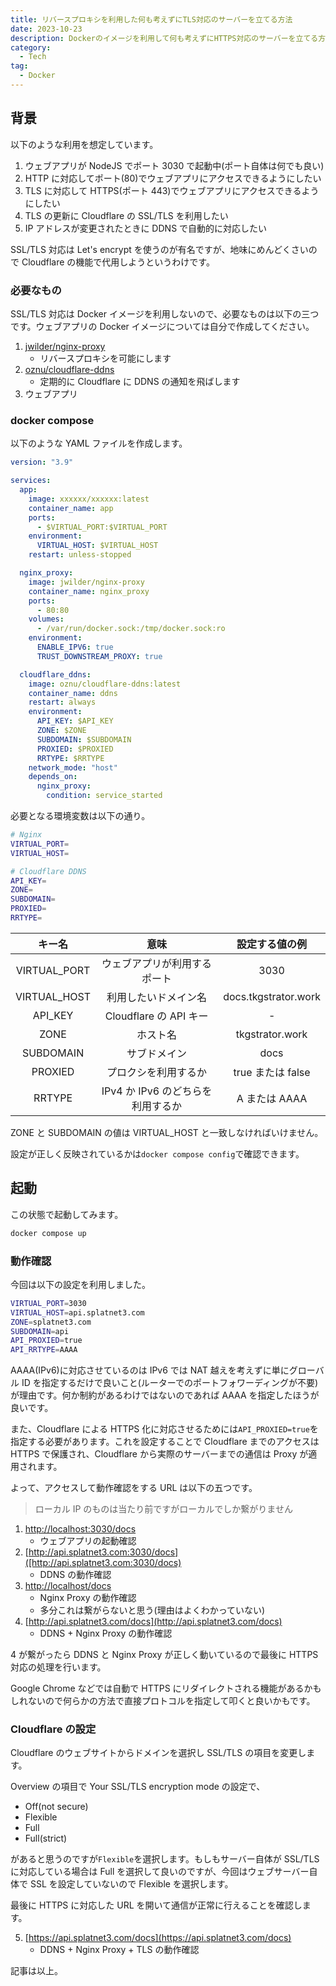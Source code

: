 ```yaml
---
title: リバースプロキシを利用した何も考えずにTLS対応のサーバーを立てる方法
date: 2023-10-23
description: Dockerのイメージを利用して何も考えずにHTTPS対応のサーバーを立てる方法を考えます
category:
  - Tech
tag:
  - Docker
---
```


## 背景

以下のような利用を想定しています。

1. ウェブアプリが NodeJS でポート 3030 で起動中(ポート自体は何でも良い)
2. HTTP に対応してポート(80)でウェブアプリにアクセスできるようにしたい
3. TLS に対応して HTTPS(ポート 443)でウェブアプリにアクセスできるようにしたい
4. TLS の更新に Cloudflare の SSL/TLS を利用したい
5. IP アドレスが変更されたときに DDNS で自動的に対応したい

SSL/TLS 対応は Let's encrypt を使うのが有名ですが、地味にめんどくさいので Cloudflare の機能で代用しようというわけです。

### 必要なもの

SSL/TLS 対応は Docker イメージを利用しないので、必要なものは以下の三つです。ウェブアプリの Docker イメージについては自分で作成してください。

1. [jwilder/nginx-proxy](https://hub.docker.com/r/jwilder/nginx-proxy)
   - リバースプロキシを可能にします
2. [oznu/cloudflare-ddns](https://hub.docker.com/r/oznu/cloudflare-ddns/)
   - 定期的に Cloudflare に DDNS の通知を飛ばします
3. ウェブアプリ

### docker compose

以下のような YAML ファイルを作成します。

```yaml
version: "3.9"

services:
  app:
    image: xxxxxx/xxxxxx:latest
    container_name: app
    ports:
      - $VIRTUAL_PORT:$VIRTUAL_PORT
    environment:
      VIRTUAL_HOST: $VIRTUAL_HOST
    restart: unless-stopped

  nginx_proxy:
    image: jwilder/nginx-proxy
    container_name: nginx_proxy
    ports:
      - 80:80
    volumes:
      - /var/run/docker.sock:/tmp/docker.sock:ro
    environment:
      ENABLE_IPV6: true
      TRUST_DOWNSTREAM_PROXY: true

  cloudflare_ddns:
    image: oznu/cloudflare-ddns:latest
    container_name: ddns
    restart: always
    environment:
      API_KEY: $API_KEY
      ZONE: $ZONE
      SUBDOMAIN: $SUBDOMAIN
      PROXIED: $PROXIED
      RRTYPE: $RRTYPE
    network_mode: "host"
    depends_on:
      nginx_proxy:
        condition: service_started
```

必要となる環境変数は以下の通り。

```zsh
# Nginx
VIRTUAL_PORT=
VIRTUAL_HOST=

# Cloudflare DDNS
API_KEY=
ZONE=
SUBDOMAIN=
PROXIED=
RRTYPE=
```

|    キー名    |               意味                |    設定する値の例    |
| :----------: | :-------------------------------: | :------------------: |
| VIRTUAL_PORT |   ウェブアプリが利用するポート    |         3030         |
| VIRTUAL_HOST |       利用したいドメイン名        | docs.tkgstrator.work |
|   API_KEY    |      Cloudflare の API キー       |          -           |
|     ZONE     |             ホスト名              |   tkgstrator.work    |
|  SUBDOMAIN   |           サブドメイン            |         docs         |
|   PROXIED    |       プロクシを利用するか        |  true または false   |
|    RRTYPE    | IPv4 か IPv6 のどちらを利用するか |    A または AAAA     |

ZONE と SUBDOMAIN の値は VIRTUAL_HOST と一致しなければいけません。

設定が正しく反映されているかは`docker compose config`で確認できます。

## 起動

この状態で起動してみます。

```zsh
docker compose up
```

### 動作確認

今回は以下の設定を利用しました。

```zsh
VIRTUAL_PORT=3030
VIRTUAL_HOST=api.splatnet3.com
ZONE=splatnet3.com
SUBDOMAIN=api
API_PROXIED=true
API_RRTYPE=AAAA
```

AAAA(IPv6)に対応させているのは IPv6 では NAT 越えを考えずに単にグローバル ID を指定するだけで良いこと(ルーターでのポートフォワーディングが不要)が理由です。何か制約があるわけではないのであれば AAAA を指定したほうが良いです。

また、Cloudflare による HTTPS 化に対応させるためには`API_PROXIED=true`を指定する必要があります。これを設定することで Cloudflare までのアクセスは HTTPS で保護され、Cloudflare から実際のサーバーまでの通信は Proxy が適用されます。

よって、アクセスして動作確認をする URL は以下の五つです。

> ローカル IP のものは当たり前ですがローカルでしか繋がりません

1. [http://localhost:3030/docs](http://localhost:3030/docs)
   - ウェブアプリの起動確認
2. [http://api.splatnet3.com:3030/docs]([http://api.splatnet3.com:3030/docs)
   - DDNS の動作確認
3. [http://localhost/docs](http://localhost/docs)
   - Nginx Proxy の動作確認
   - 多分これは繋がらないと思う(理由はよくわかっていない)
4. [http://api.splatnet3.com/docs](http://api.splatnet3.com/docs)
   - DDNS + Nginx Proxy の動作確認

4 が繋がったら DDNS と Nginx Proxy が正しく動いているので最後に HTTPS 対応の処理を行います。

Google Chrome などでは自動で HTTPS にリダイレクトされる機能があるかもしれないので何らかの方法で直接プロトコルを指定して叩くと良いかもです。

### Cloudflare の設定

Cloudflare のウェブサイトからドメインを選択し SSL/TLS の項目を変更します。

Overview の項目で Your SSL/TLS encryption mode の設定で、

- Off(not secure)
- Flexible
- Full
- Full(strict)

があると思うのですが`Flexible`を選択します。もしもサーバー自体が SSL/TLS に対応している場合は Full を選択して良いのですが、今回はウェブサーバー自体で SSL を設定していないので Flexible を選択します。

最後に HTTPS に対応した URL を開いて通信が正常に行えることを確認します。

5. [https://api.splatnet3.com/docs](https://api.splatnet3.com/docs)
   - DDNS + Nginx Proxy + TLS の動作確認

記事は以上。
